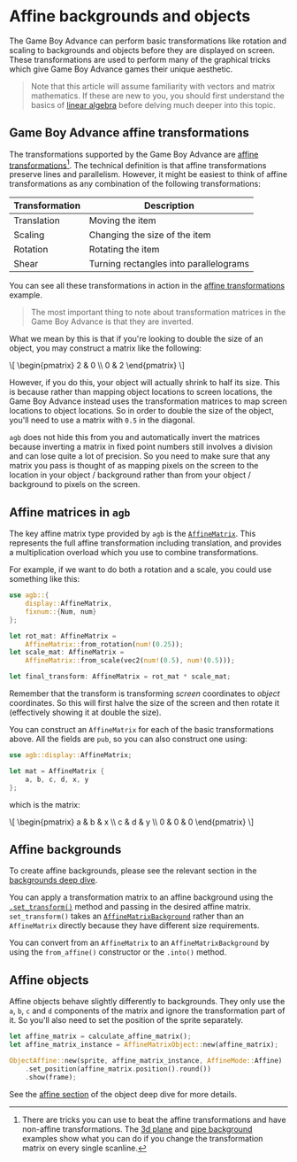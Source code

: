 # Affine backgrounds and objects

The Game Boy Advance can perform basic transformations like rotation and scaling to backgrounds and objects before they are displayed on screen.
These transformations are used to perform many of the graphical tricks which give Game Boy Advance games their unique aesthetic.

> Note that this article will assume familiarity with vectors and matrix mathematics.
> If these are new to you, you should first understand the basics of [linear algebra](https://www.3blue1brown.com/topics/linear-algebra) before delving much deeper into this topic.

## Game Boy Advance affine transformations

The transformations supported by the Game Boy Advance are [affine transformations](https://en.wikipedia.org/wiki/Affine_transformation)[^affine-cheat].
The technical definition is that affine transformations preserve lines and parallelism.
However, it might be easiest to think of affine transformations as any combination of the following transformations:

| Transformation | Description                            |
| -------------- | -------------------------------------- |
| Translation    | Moving the item                        |
| Scaling        | Changing the size of the item          |
| Rotation       | Rotating the item                      |
| Shear          | Turning rectangles into parallelograms |

[^affine-cheat]:
    There are tricks you can use to beat the affine transformations and have non-affine transformations.
    The [3d plane](https://agbrs.dev/examples/dma_effect_affine_background_3d_plane) and [pipe background](https://agbrs.dev/examples/dma_effect_affine_background_pipe) examples show what you can do if you change the transformation matrix on every single scanline.

You can see all these transformations in action in the [affine transformations](https://agbrs.dev/examples/affine_transformations) example.

> The most important thing to note about transformation matrices in the Game Boy Advance is that they are inverted.

What we mean by this is that if you're looking to double the size of an object, you may construct a matrix like the following:

\\[
\begin{pmatrix}
2 & 0 \\\\
0 & 2
\end{pmatrix}
\\]

However, if you do this, your object will actually shrink to half its size.
This is because rather than mapping object locations to screen locations, the Game Boy Advance instead uses the transformation matrices to map screen locations to object locations.
So in order to double the size of the object, you'll need to use a matrix with `0.5` in the diagonal.

`agb` does not hide this from you and automatically invert the matrices because inverting a matrix in fixed point numbers still involves a division and can lose quite a lot of precision.
So you need to make sure that any matrix you pass is thought of as mapping pixels on the screen to the location in your object / background rather than from your object / background to pixels on the screen.

## Affine matrices in `agb`

The key affine matrix type provided by `agb` is the [`AffineMatrix`](https://docs.rs/agb/latest/agb/display/struct.AffineMatrix.html).
This represents the full affine transformation including translation, and provides a multiplication overload which you use to combine transformations.

For example, if we want to do both a rotation and a scale, you could use something like this:

```rust
use agb::{
    display::AffineMatrix,
    fixnum::{Num, num}
};

let rot_mat: AffineMatrix =
    AffineMatrix::from_rotation(num!(0.25));
let scale_mat: AffineMatrix =
    AffineMatrix::from_scale(vec2(num!(0.5), num!(0.5)));

let final_transform: AffineMatrix = rot_mat * scale_mat;
```

Remember that the transform is transforming _screen_ coordinates to _object_ coordinates.
So this will first halve the size of the screen and then rotate it (effectively showing it at double the size).

You can construct an `AffineMatrix` for each of the basic transformations above.
All the fields are `pub`, so you can also construct one using:

```rust
use agb::display::AffineMatrix;

let mat = AffineMatrix {
    a, b, c, d, x, y
};
```

which is the matrix:

\\[
\begin{pmatrix}
a & b & x \\\\
c & d & y \\\\
0 & 0 & 0
\end{pmatrix}
\\]

## Affine backgrounds

To create affine backgrounds, please see the relevant section in the [backgrounds deep dive](./backgrounds.md#affine-backgrounds).

You can apply a transformation matrix to an affine background using the [`.set_transform()`](https://docs.rs/agb/latest/agb/display/tiled/struct.AffineBackground.html#method.set_transform) method and passing in the desired affine matrix.
`set_transform()` takes an [`AffineMatrixBackground`](https://docs.rs/agb/latest/agb/display/tiled/struct.AffineMatrixBackground.html) rather than an `AffineMatrix` directly because they have different size requirements.

You can convert from an `AffineMatrix` to an `AffineMatrixBackground` by using the `from_affine()` constructor or the `.into()` method.

## Affine objects

Affine objects behave slightly differently to backgrounds.
They only use the `a`, `b`, `c` and `d` components of the matrix and ignore the transformation part of it.
So you'll also need to set the position of the sprite separately.

```rust
let affine_matrix = calculate_affine_matrix();
let affine_matrix_instance = AffineMatrixObject::new(affine_matrix);

ObjectAffine::new(sprite, affine_matrix_instance, AffineMode::Affine)
    .set_position(affine_matrix.position().round())
    .show(frame);
```

See the [affine section](./objects_deep_dive.md#affine-objects) of the object deep dive for more details.
